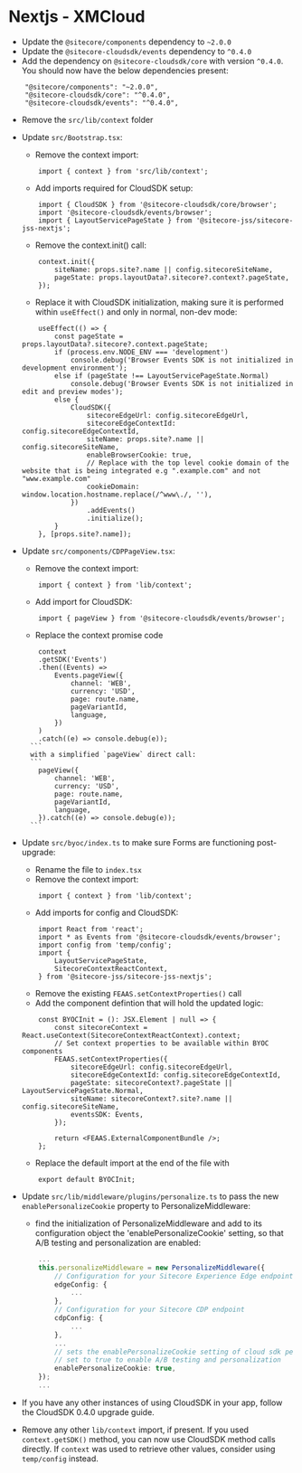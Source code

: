 # Nextjs - XMCloud

* Update the `@sitecore/components` dependency to `~2.0.0`
* Update the `@sitecore-cloudsdk/events` dependency to `^0.4.0`
* Add the dependency on `@sitecore-cloudsdk/core` with version `^0.4.0`. You should now have the below dependencies present:
```
    "@sitecore/components": "~2.0.0",
    "@sitecore-cloudsdk/core": "^0.4.0",
    "@sitecore-cloudsdk/events": "^0.4.0",
```
* Remove the `src/lib/context` folder

* Update `src/Bootstrap.tsx`:
    * Remove the context import:
    ```
        import { context } from 'src/lib/context';
    ```
    * Add imports required for CloudSDK setup:
    ```
        import { CloudSDK } from '@sitecore-cloudsdk/core/browser';
        import '@sitecore-cloudsdk/events/browser';
        import { LayoutServicePageState } from '@sitecore-jss/sitecore-jss-nextjs';
    ```
    * Remove the context.init() call:
    ```
        context.init({
            siteName: props.site?.name || config.sitecoreSiteName,
            pageState: props.layoutData?.sitecore?.context?.pageState,
        });
    ```
    * Replace it with CloudSDK initialization, making sure it is performed within `useEffect()` and only in normal, non-dev mode:
    ```
        useEffect(() => {
            const pageState = props.layoutData?.sitecore?.context.pageState;
            if (process.env.NODE_ENV === 'development')
                console.debug('Browser Events SDK is not initialized in development environment');
            else if (pageState !== LayoutServicePageState.Normal)
                console.debug('Browser Events SDK is not initialized in edit and preview modes');
            else {
                CloudSDK({
                    sitecoreEdgeUrl: config.sitecoreEdgeUrl,
                    sitecoreEdgeContextId: config.sitecoreEdgeContextId,
                    siteName: props.site?.name || config.sitecoreSiteName,
                    enableBrowserCookie: true,
                    // Replace with the top level cookie domain of the website that is being integrated e.g ".example.com" and not "www.example.com"
                    cookieDomain: window.location.hostname.replace(/^www\./, ''),
                })
                    .addEvents()
                    .initialize();
            }
        }, [props.site?.name]);
    ```

* Update `src/components/CDPPageView.tsx`:
    * Remove the context import:
    ```
        import { context } from 'lib/context';
    ```
    * Add import for CloudSDK:
    ```
        import { pageView } from '@sitecore-cloudsdk/events/browser';
    ```
    * Replace the context promise code
    ```
        context
        .getSDK('Events')
        .then((Events) =>
            Events.pageView({
                channel: 'WEB',
                currency: 'USD',
                page: route.name,
                pageVariantId,
                language,
            })
        )
        .catch((e) => console.debug(e));
      ```
      with a simplified `pageView` direct call:
      ```
        pageView({
            channel: 'WEB',
            currency: 'USD',
            page: route.name,
            pageVariantId,
            language,
        }).catch((e) => console.debug(e));
      ```

* Update `src/byoc/index.ts` to make sure Forms are functioning post-upgrade:
    * Rename the file to `index.tsx`
    * Remove the context import:
    ```
        import { context } from 'lib/context';
    ```
    * Add imports for config and CloudSDK:
    ```
        import React from 'react';
        import * as Events from '@sitecore-cloudsdk/events/browser';
        import config from 'temp/config';
        import {
            LayoutServicePageState,
            SitecoreContextReactContext,
        } from '@sitecore-jss/sitecore-jss-nextjs';
    ```
    * Remove the existing `FEAAS.setContextProperties()` call
    * Add the component defintion that will hold the updated logic:
    ```
        const BYOCInit = (): JSX.Element | null => {
            const sitecoreContext = React.useContext(SitecoreContextReactContext).context;
            // Set context properties to be available within BYOC components
            FEAAS.setContextProperties({
                sitecoreEdgeUrl: config.sitecoreEdgeUrl,
                sitecoreEdgeContextId: config.sitecoreEdgeContextId,
                pageState: sitecoreContext?.pageState || LayoutServicePageState.Normal,
                siteName: sitecoreContext?.site?.name || config.sitecoreSiteName,
                eventsSDK: Events,
            });

            return <FEAAS.ExternalComponentBundle />;
        };
    ```
    * Replace the default import at the end of the file with
    ```
        export default BYOCInit;
    ```

* Update `src/lib/middleware/plugins/personalize.ts` to pass the new `enablePersonalizeCookie` property to PersonalizeMiddleware:
    * find the initialization of PersonalizeMiddleware and add to its configuration object the 'enablePersonalizeCookie' setting, so that A/B testing and personalization are enabled:
    ```ts
        ...
        this.personalizeMiddleware = new PersonalizeMiddleware({
            // Configuration for your Sitecore Experience Edge endpoint
            edgeConfig: {
                ...
            },
            // Configuration for your Sitecore CDP endpoint
            cdpConfig: {
                ...
            },
            ...
            // sets the enablePersonalizeCookie setting of cloud sdk personalize;
            // set to true to enable A/B testing and personalization
            enablePersonalizeCookie: true,
        });
        ...
    ```

* If you have any other instances of using CloudSDK in your app, follow the CloudSDK 0.4.0 upgrade guide.

* Remove any other `lib/context` import, if present. If you used `context.getSDK()` method, you can now use CloudSDK method calls directly. If `context` was used to retrieve other values, consider using `temp/config` instead.